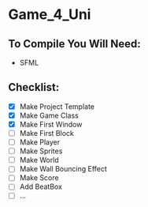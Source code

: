 # Game_4_Uni

## To Compile You Will Need: ##
- SFML

## Checklist: ##
- [x] Make Project Template
- [x] Make Game Class
- [x] Make First Window
- [ ] Make First Block
- [ ] Make Player
- [ ] Make Sprites
- [ ] Make World
- [ ] Make Wall Bouncing Effect
- [ ] Make Score
- [ ] Add BeatBox
- [ ] ...
